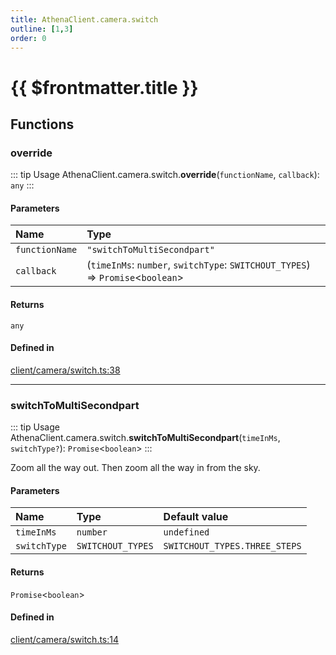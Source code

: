 ```yaml
---
title: AthenaClient.camera.switch
outline: [1,3]
order: 0
---
```


# {{ $frontmatter.title }}


## Functions

### override

::: tip Usage
AthenaClient.camera.switch.**override**(`functionName`, `callback`): `any`
:::

#### Parameters

| Name | Type |
| :------ | :------ |
| `functionName` | ``"switchToMultiSecondpart"`` |
| `callback` | (`timeInMs`: `number`, `switchType`: `SWITCHOUT_TYPES`) => `Promise`<`boolean`\> |

#### Returns

`any`

#### Defined in

[client/camera/switch.ts:38](https://github.com/Stuyk/altv-athena/blob/01dffad/src/core/client/camera/switch.ts#L38)

___

### switchToMultiSecondpart

::: tip Usage
AthenaClient.camera.switch.**switchToMultiSecondpart**(`timeInMs`, `switchType?`): `Promise`<`boolean`\>
:::

Zoom all the way out. Then zoom all the way in from the sky.

#### Parameters

| Name | Type | Default value |
| :------ | :------ | :------ |
| `timeInMs` | `number` | `undefined` |
| `switchType` | `SWITCHOUT_TYPES` | `SWITCHOUT_TYPES.THREE_STEPS` |

#### Returns

`Promise`<`boolean`\>

#### Defined in

[client/camera/switch.ts:14](https://github.com/Stuyk/altv-athena/blob/01dffad/src/core/client/camera/switch.ts#L14)
